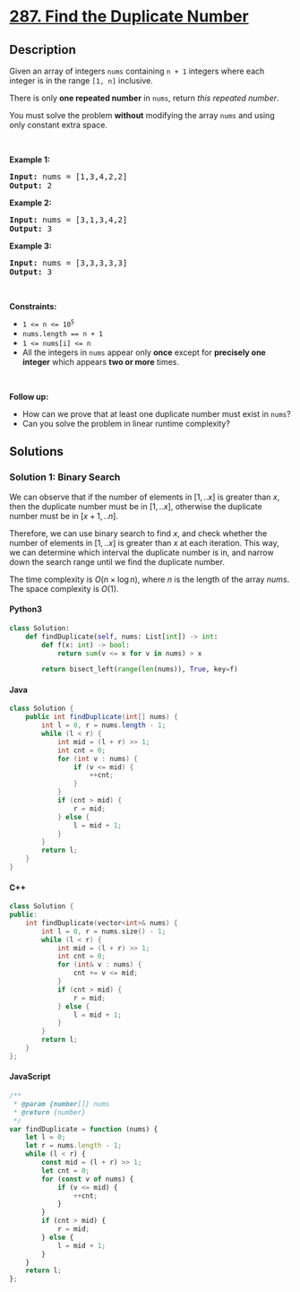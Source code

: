 # [287. Find the Duplicate Number](https://leetcode.com/problems/find-the-duplicate-number)

## Description

<!-- description:start -->

<p>Given an array of integers <code>nums</code> containing&nbsp;<code>n + 1</code> integers where each integer is in the range <code>[1, n]</code> inclusive.</p>

<p>There is only <strong>one repeated number</strong> in <code>nums</code>, return <em>this&nbsp;repeated&nbsp;number</em>.</p>

<p>You must solve the problem <strong>without</strong> modifying the array <code>nums</code>&nbsp;and using only constant extra space.</p>

<p>&nbsp;</p>
<p><strong class="example">Example 1:</strong></p>

<pre>
<strong>Input:</strong> nums = [1,3,4,2,2]
<strong>Output:</strong> 2
</pre>

<p><strong class="example">Example 2:</strong></p>

<pre>
<strong>Input:</strong> nums = [3,1,3,4,2]
<strong>Output:</strong> 3
</pre>

<p><strong class="example">Example 3:</strong></p>

<pre>
<strong>Input:</strong> nums = [3,3,3,3,3]
<strong>Output:</strong> 3</pre>

<p>&nbsp;</p>
<p><strong>Constraints:</strong></p>

<ul>
	<li><code>1 &lt;= n &lt;= 10<sup>5</sup></code></li>
	<li><code>nums.length == n + 1</code></li>
	<li><code>1 &lt;= nums[i] &lt;= n</code></li>
	<li>All the integers in <code>nums</code> appear only <strong>once</strong> except for <strong>precisely one integer</strong> which appears <strong>two or more</strong> times.</li>
</ul>

<p>&nbsp;</p>
<p><b>Follow up:</b></p>

<ul>
	<li>How can we prove that at least one duplicate number must exist in <code>nums</code>?</li>
	<li>Can you solve the problem in linear runtime complexity?</li>
</ul>

<!-- description:end -->

## Solutions

<!-- solution:start -->

### Solution 1: Binary Search

We can observe that if the number of elements in $[1,..x]$ is greater than $x$, then the duplicate number must be in $[1,..x]$, otherwise the duplicate number must be in $[x+1,..n]$.

Therefore, we can use binary search to find $x$, and check whether the number of elements in $[1,..x]$ is greater than $x$ at each iteration. This way, we can determine which interval the duplicate number is in, and narrow down the search range until we find the duplicate number.

The time complexity is $O(n \times \log n)$, where $n$ is the length of the array $nums$. The space complexity is $O(1)$.

#### Python3

```python
class Solution:
    def findDuplicate(self, nums: List[int]) -> int:
        def f(x: int) -> bool:
            return sum(v <= x for v in nums) > x

        return bisect_left(range(len(nums)), True, key=f)
```

#### Java

```java
class Solution {
    public int findDuplicate(int[] nums) {
        int l = 0, r = nums.length - 1;
        while (l < r) {
            int mid = (l + r) >> 1;
            int cnt = 0;
            for (int v : nums) {
                if (v <= mid) {
                    ++cnt;
                }
            }
            if (cnt > mid) {
                r = mid;
            } else {
                l = mid + 1;
            }
        }
        return l;
    }
}
```

#### C++

```cpp
class Solution {
public:
    int findDuplicate(vector<int>& nums) {
        int l = 0, r = nums.size() - 1;
        while (l < r) {
            int mid = (l + r) >> 1;
            int cnt = 0;
            for (int& v : nums) {
                cnt += v <= mid;
            }
            if (cnt > mid) {
                r = mid;
            } else {
                l = mid + 1;
            }
        }
        return l;
    }
};
```
#### JavaScript

```js
/**
 * @param {number[]} nums
 * @return {number}
 */
var findDuplicate = function (nums) {
    let l = 0;
    let r = nums.length - 1;
    while (l < r) {
        const mid = (l + r) >> 1;
        let cnt = 0;
        for (const v of nums) {
            if (v <= mid) {
                ++cnt;
            }
        }
        if (cnt > mid) {
            r = mid;
        } else {
            l = mid + 1;
        }
    }
    return l;
};
```
<!-- solution:end -->

<!-- problem:end -->